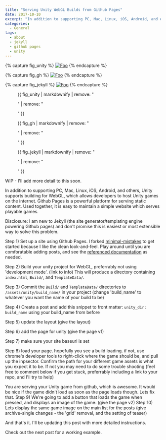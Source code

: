 ```yaml
---
title: "Serving Unity WebGL Builds from Github Pages"
date: 2017-10-10
excerpt: "In addition to supporting PC, Mac, Linux, iOS, Android, and others, Unity supports building for WebGL, which allows developers to host Unity games on the internet.  Github Pages is a powerful platform for serving static content.  Used together, it is easy to maintain a simple website which serves playable games."
categories:
  - General
tags:
  - about
  - jekyll
  - github pages
  - unity
---
```


{% capture fig_unity %}
[![Foo](https://unity3d.com/profiles/unity3d/themes/unity/images/company/brand/logos/primary/unity-master-black.svg)](https://unity3d.com/profiles/unity3d/themes/unity/images/company/brand/logos/primary/unity-master-black.svg)
{% endcapture %}

{% capture fig_gh %}
[![Foo](https://assets-cdn.github.com/images/modules/logos_page/Octocat.png)](https://assets-cdn.github.com/images/modules/logos_page/Octocat.png)
{% endcapture %}

{% capture fig_jekyll %}
[![Foo](https://jekyllrb.com/img/logo-2x.png)](https://jekyllrb.com/img/logo-2x.png)
{% endcapture %}

<style type="text/css">
  .figure{
  display: in-line
  }
</style>  
  
<figure>
  {{ fig_unity | markdownify | remove: "<p>" | remove: "</p>" }}
</figure>
<figure>
  {{ fig_gh | markdownify | remove: "<p>" | remove: "</p>" }}
</figure>
<figure>
  {{ fig_jekyll | markdownify | remove: "<p>" | remove: "</p>" }}
</figure>


WIP - I'll add more detail to this soon.


In addition to supporting PC, Mac, Linux, iOS, Android, and others, Unity supports building for WebGL, which allows developers to host Unity games on the internet.  Github Pages is a powerful platform for serving static content.  Used together, it is easy to maintain a simple website which serves playable games.

Disclosure: I am new to Jekyll (the site generator/templating engine powering Github pages) and don't promise this is easiest or most extensible way to solve this problem.

Step 1) Set up a site using Github Pages.  I forked [minimal-mistakes](https://github.com/mmistakes/minimal-mistakes) to get started because I like the clean look-and-feel.  Play around until you are comforatable adding posts, and see the [referenced documentation](https://mmistakes.github.io/minimal-mistakes/docs/quick-start-guide/) as needed.

Step 2) Build your unity project for WebGL, preferrably not using 'development mode'.  (link to info) This will produce a directory containing `index.html`, `Build/`, and `TemplateData/`.

Step 3) Commit the `Build/` and `TemplateData/` directories to `/assets/unity/build_name/` in your project (change 'build_name' to whatever you want the name of your build to be)

Step 4) Create a post and add this snippet to front matter:  `unity_dir: build_name` using your build_name from before

Step 5) update the layout (give the layout)

Step 6) add the page for unity (give the page v1)

Step 7) make sure your site baseurl is set

Step 8) load your page.  hopefully you see a build loading.  if not, use chrome's developer tools to right-click where the game should be, and pull up the inpsector.  Confirm the path for your different game assets is what you expect it to be.  If not you may need to do some trouble shooting (feel free to comment below if you get stuck, preferrably including a link to your repo, and I'll try to help)

You are serving your Unity game from github, which is awesome.  It would be nice if the game didn't load as soon as the page loads though.  Lets fix that.
Step 9) We're going to add a button that loads the game when pressed, and displays an image of the game. (give the page v2)
Step 10) Lets display the same game image on the main list for the posts (give archive-single changes - the 'grid' removal, and the setting of teaser)

And that's it.
I'll be updating this post with more detailed instructions.

Check out the next post for a working example.
